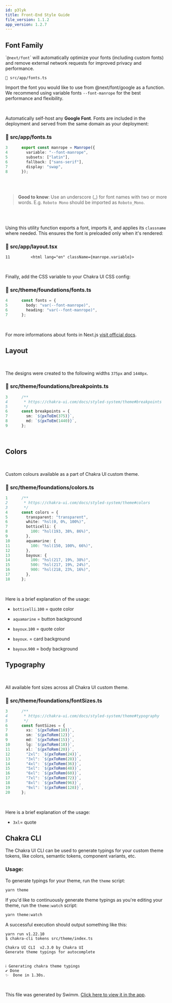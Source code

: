 ```yaml
---
id: p3lyk
title: Front-End Style Guide
file_version: 1.1.2
app_version: 1.2.7
---
```


## Font Family

\``@next/font`\` will automatically optimize your fonts (including custom fonts) and remove external network requests for improved privacy and performance.

`📄 src/app/fonts.ts`

Import the font you would like to use from @next/font/google as a function. We recommend using variable fonts `--font-manrope`<swm-token data-swm-token=":src/app/fonts.ts:4:5:8:`  variable: &quot;--font-manrope&quot;,`"/> for the best performance and flexibility.

<br/>

Automatically self-host any **Google Font**. Fonts are included in the deployment and served from the same domain as your deployment:
<!-- NOTE-swimm-snippet: the lines below link your snippet to Swimm -->
### 📄 src/app/fonts.ts
```typescript
3      export const manrope = Manrope({
4        variable: "--font-manrope",
5        subsets: ["latin"],
6        fallback: ["sans-serif"],
7        display: "swap",
8      });
```

<br/>

<br/>

> **Good to know**: Use an underscore (\_) for font names with two or more words. E.g. `Roboto Mono` should be imported as `Roboto_Mono`.

<br/>

<br/>

Using this utility function exports a font, imports it, and applies its `classname` where needed. This ensures the font is preloaded only when it's rendered:
<!-- NOTE-swimm-snippet: the lines below link your snippet to Swimm -->
### 📄 src/app/layout.tsx
```tsx
11         <html lang="en" className={manrope.variable}>
```

<br/>

Finally, add the CSS variable to your Chakra UI CSS config:
<!-- NOTE-swimm-snippet: the lines below link your snippet to Swimm -->
### 📄 src/theme/foundations/fonts.ts
```typescript
4      const fonts = {
5        body: "var(--font-manrope)",
6        heading: "var(--font-manrope)",
7      };
```

<br/>

For more informations about fonts in Next.js [visit official docs](https://beta.nextjs.org/docs/optimizing/fonts).

## Layout

<br/>

The designs were created to the following widths `375px` and `1440px`.
<!-- NOTE-swimm-snippet: the lines below link your snippet to Swimm -->
### 📄 src/theme/foundations/breakpoints.ts
```typescript
3      /**
4       * https://chakra-ui.com/docs/styled-system/theme#breakpoints
5       */
6      const breakpoints = {
7        sm: `${pxToEm(375)}`,
8        md: `${pxToEm(1440)}`,
9      };
```

<br/>

## Colors

<br/>

Custom colours available as a part of Chakra UI custom theme.
<!-- NOTE-swimm-snippet: the lines below link your snippet to Swimm -->
### 📄 src/theme/foundations/colors.ts
```typescript
1      /**
2       * https://chakra-ui.com/docs/styled-system/theme#colors
3       */
4      const colors = {
5        transparent: "transparent",
6        white: "hsl(0, 0%, 100%)",
7        botticelli: {
8          100: "hsl(193, 38%, 86%)",
9        },
10       aquamarine: {
11         100: "hsl(150, 100%, 66%)",
12       },
13       bayoux: {
14         100: "hsl(217, 19%, 38%)",
15         500: "hsl(217, 19%, 24%)",
16         900: "hsl(218, 23%, 16%)",
17       },
18     };
```

<br/>

Here is a brief explanation of the usage:

*   `botticelli`<swm-token data-swm-token=":src/theme/foundations/colors.ts:7:1:1:`  botticelli: {`"/>.`100`<swm-token data-swm-token=":src/theme/foundations/colors.ts:8:1:1:`    100: &quot;hsl(193, 38%, 86%)&quot;,`"/> = quote color
    
*   `aquamarine`<swm-token data-swm-token=":src/theme/foundations/colors.ts:10:1:1:`  aquamarine: {`"/> = button background
    
*   `bayoux`<swm-token data-swm-token=":src/theme/foundations/colors.ts:13:1:1:`  bayoux: {`"/>.`100`<swm-token data-swm-token=":src/theme/foundations/colors.ts:14:1:1:`    100: &quot;hsl(217, 19%, 38%)&quot;,`"/> = quote color
    
*   `bayoux`<swm-token data-swm-token=":src/theme/foundations/colors.ts:13:1:1:`  bayoux: {`"/>. = card background
    
*   `bayoux`<swm-token data-swm-token=":src/theme/foundations/colors.ts:13:1:1:`  bayoux: {`"/>.`900`<swm-token data-swm-token=":src/theme/foundations/colors.ts:16:1:1:`    900: &quot;hsl(218, 23%, 16%)&quot;,`"/> = body background
    

## Typography

<br/>

All available font sizes across all Chakra UI custom theme.
<!-- NOTE-swimm-snippet: the lines below link your snippet to Swimm -->
### 📄 src/theme/foundations/fontSizes.ts
```typescript
3      /**
4       * https://chakra-ui.com/docs/styled-system/theme#typography
5       */
6      const fontSizes = {
7        xs: `${pxToRem(10)}`,
8        sm: `${pxToRem(12)}`,
9        md: `${pxToRem(15)}`,
10       lg: `${pxToRem(18)}`,
11       xl: `${pxToRem(20)}`,
12       "2xl": `${pxToRem(24)}`,
13       "3xl": `${pxToRem(28)}`,
14       "4xl": `${pxToRem(36)}`,
15       "5xl": `${pxToRem(48)}`,
16       "6xl": `${pxToRem(60)}`,
17       "7xl": `${pxToRem(72)}`,
18       "8xl": `${pxToRem(96)}`,
19       "9xl": `${pxToRem(128)}`,
20     };
```

<br/>

Here is a brief explanation of the usage:

*   `3xl`<swm-token data-swm-token=":src/theme/foundations/fontSizes.ts:13:2:2:`  &quot;3xl&quot;: `${pxToRem(28)}`,`"/>\= quote
    

## Chakra CLI

The Chakra UI CLI can be used to generate typings for your custom theme tokens, like colors, semantic tokens, component variants, etc.

### Usage:

To generate typings for your theme, run the `theme` script:

```bash
yarn theme
```

If you'd like to continuously generate theme typings as you're editing your theme, run the `theme:watch` script:

```bash
yarn theme:watch
```

A successful execution should output something like this:

```
yarn run v1.22.10
$ chakra-cli tokens src/theme/index.ts

Chakra UI CLI  v2.3.0 by Chakra UI
Generate theme typings for autocomplete


ℹ Generating chakra theme typings
✔ Done
✨  Done in 1.30s.
```

<br/>

This file was generated by Swimm. [Click here to view it in the app](https://app.swimm.io/repos/Z2l0aHViJTNBJTNBYWR2aWNlLWdlbmVyYXRvci1hcHAlM0ElM0FqYWt1Ymppcm91cw==/docs/p3lyk).
